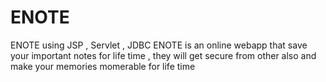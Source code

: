 # ENOTE
ENOTE using JSP , Servlet , JDBC
ENOTE is an online webapp that save your important notes for life time , they will get secure from other also and make your memories momerable for life time
